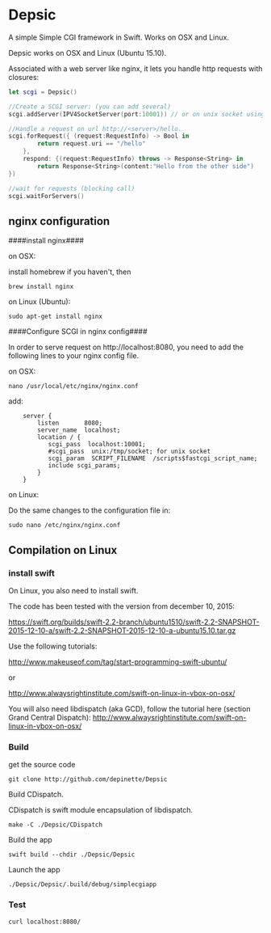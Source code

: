 # Depsic
A simple Simple CGI framework in Swift. Works on OSX and Linux.

Depsic works on OSX and Linux (Ubuntu 15.10).

Associated with a web server like nginx, it lets you handle http requests with closures:

```swift
let scgi = Depsic()

//Create a SCGI server: (you can add several)
scgi.addServer(IPV4SocketServer(port:10001)) // or on unix socket using UnixSocketServer(socketName:"/tmp/socket")

//Handle a request on url http://<server>/hello.
scgi.forRequest({ (request:RequestInfo) -> Bool in
        return request.uri == "/hello"
    },
    respond: {(request:RequestInfo) throws -> Response<String> in
        return Response<String>(content:"Hello from the other side")
})

//wait for requests (blocking call)
scgi.waitForServers()
```

## nginx configuration ##
####install nginx####

on OSX:

install homebrew if you haven't, then

    brew install nginx

on Linux (Ubuntu):

    sudo apt-get install nginx


####Configure SCGI in nginx config####

In order to serve request on http://localhost:8080, you need to add the following lines to
your nginx config file.

on OSX:

    nano /usr/local/etc/nginx/nginx.conf 

add:

```
    server {
        listen       8080;
        server_name  localhost;
        location / {
           scgi_pass  localhost:10001; 
           #scgi_pass  unix:/tmp/socket; for unix socket
           scgi_param  SCRIPT_FILENAME  /scripts$fastcgi_script_name;
           include scgi_params;
        }
    }
```
on Linux:

Do the same changes to the configuration file in:

    sudo nano /etc/nginx/nginx.conf

## Compilation on Linux ##
### install swift ###
On Linux, you also need to install swift.

The code has been tested with the version from december 10, 2015:

https://swift.org/builds/swift-2.2-branch/ubuntu1510/swift-2.2-SNAPSHOT-2015-12-10-a/swift-2.2-SNAPSHOT-2015-12-10-a-ubuntu15.10.tar.gz

Use the following tutorials:

http://www.makeuseof.com/tag/start-programming-swift-ubuntu/

or

http://www.alwaysrightinstitute.com/swift-on-linux-in-vbox-on-osx/

You will also need libdispatch (aka GCD), follow the tutorial here (section Grand Central Dispatch):
http://www.alwaysrightinstitute.com/swift-on-linux-in-vbox-on-osx/

### Build ###

get the source code

    git clone http://github.com/depinette/Depsic

Build CDispatch.

CDispatch is swift module encapsulation of libdispatch.

    make -C ./Depsic/CDispatch

Build the app

    swift build --chdir ./Depsic/Depsic
    
Launch the app

    ./Depsic/Depsic/.build/debug/simplecgiapp

### Test ###

    curl localhost:8080/
    
    

